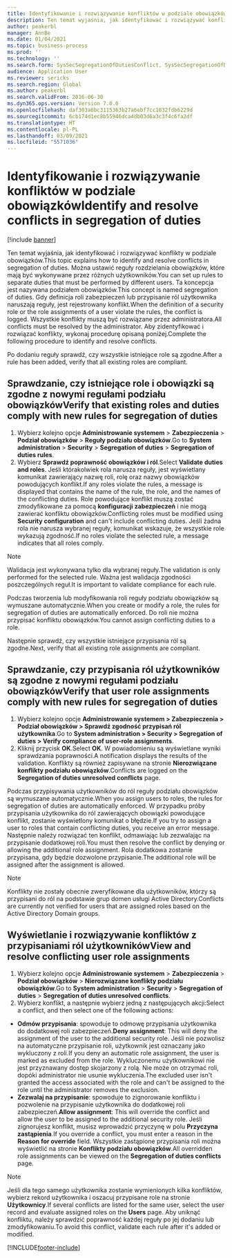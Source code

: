```yaml
---
title: Identyfikowanie i rozwiązywanie konfliktów w podziale obowiązków
description: Ten temat wyjaśnia, jak identyfikować i rozwiązywać konflikty w podziale obowiązków.
author: peakerbl
manager: AnnBe
ms.date: 01/04/2021
ms.topic: business-process
ms.prod: ''
ms.technology: ''
ms.search.form: SysSecSegregationOfDutiesConflict, SysSecSegregationOfDutiesRule
audience: Application User
ms.reviewer: sericks
ms.search.region: Global
ms.author: peakerbl
ms.search.validFrom: 2016-06-30
ms.dyn365.ops.version: Version 7.0.0
ms.openlocfilehash: daf303a6bc3115363b27a6ebf7cc1832fdb6229d
ms.sourcegitcommit: 6cb174d1ec8b55946dca4db03d6a3c3f4c6fa2df
ms.translationtype: HT
ms.contentlocale: pl-PL
ms.lasthandoff: 03/09/2021
ms.locfileid: "5571036"
---
```

# <a name="identify-and-resolve-conflicts-in-segregation-of-duties"></a><span data-ttu-id="f3a91-103">Identyfikowanie i rozwiązywanie konfliktów w podziale obowiązków</span><span class="sxs-lookup"><span data-stu-id="f3a91-103">Identify and resolve conflicts in segregation of duties</span></span>

[!include [banner](../../includes/banner.md)]

<span data-ttu-id="f3a91-104">Ten temat wyjaśnia, jak identyfikować i rozwiązywać konflikty w podziale obowiązków.</span><span class="sxs-lookup"><span data-stu-id="f3a91-104">This topic explains how to identify and resolve conflicts in segregation of duties.</span></span> <span data-ttu-id="f3a91-105">Można ustawić reguły rozdzielania obowiązków, które mają być wykonywane przez różnych użytkowników.</span><span class="sxs-lookup"><span data-stu-id="f3a91-105">You can set up rules to separate duties that must be performed by different users.</span></span> <span data-ttu-id="f3a91-106">Ta koncepcja jest nazywana podziałem obowiązków.</span><span class="sxs-lookup"><span data-stu-id="f3a91-106">This concept is named segregation of duties.</span></span> <span data-ttu-id="f3a91-107">Gdy definicja roli zabezpieczeń lub przypisanie ról użytkownika naruszają reguły, jest rejestrowany konflikt.</span><span class="sxs-lookup"><span data-stu-id="f3a91-107">When the definition of a security role or the role assignments of a user violate the rules, the conflict is logged.</span></span> <span data-ttu-id="f3a91-108">Wszystkie konflikty muszą być rozwiązane przez administratora.</span><span class="sxs-lookup"><span data-stu-id="f3a91-108">All conflicts must be resolved by the administrator.</span></span> <span data-ttu-id="f3a91-109">Aby zidentyfikować i rozwiązać konflikty, wykonaj procedurę opisaną poniżej.</span><span class="sxs-lookup"><span data-stu-id="f3a91-109">Complete the following procedure to identify and resolve conflicts.</span></span>

<span data-ttu-id="f3a91-110">Po dodaniu reguły sprawdź, czy wszystkie istniejące role są zgodne.</span><span class="sxs-lookup"><span data-stu-id="f3a91-110">After a rule has been added, verify that all existing roles are compliant.</span></span> 

## <a name="verify-that-existing-roles-and-duties-comply-with-new-rules-for-segregation-of-duties"></a><span data-ttu-id="f3a91-111">Sprawdzanie, czy istniejące role i obowiązki są zgodne z nowymi regułami podziału obowiązków</span><span class="sxs-lookup"><span data-stu-id="f3a91-111">Verify that existing roles and duties comply with new rules for segregation of duties</span></span>
1. <span data-ttu-id="f3a91-112">Wybierz kolejno opcje **Administrowanie systemem** > **Zabezpieczenia** > **Podział obowiązków** > **Reguły podziału obowiązków**.</span><span class="sxs-lookup"><span data-stu-id="f3a91-112">Go to **System administration** > **Security** > **Segregation of duties** > **Segregation of duties rules**.</span></span>
3. <span data-ttu-id="f3a91-113">Wybierz **Sprawdź poprawność obowiązków i ról**.</span><span class="sxs-lookup"><span data-stu-id="f3a91-113">Select **Validate duties and roles**.</span></span> <span data-ttu-id="f3a91-114">Jeśli którakolwiek rola narusza reguły, jest wyświetlany komunikat zawierający nazwę roli, rolę oraz nazwy obowiązków powodujących konflikt.</span><span class="sxs-lookup"><span data-stu-id="f3a91-114">If any roles violate the rules, a message is displayed that contains the name of the rule, the role, and the names of the conflicting duties.</span></span> <span data-ttu-id="f3a91-115">Role powodujące konflikt muszą zostać zmodyfikowane za pomocą **konfiguracji zabezpieczeń** i nie mogą zawierać konfliktu obowiązków.</span><span class="sxs-lookup"><span data-stu-id="f3a91-115">Conflicting roles must be modified using **Security configuration** and can't include conflicting duties.</span></span> <span data-ttu-id="f3a91-116">Jeśli żadna rola nie narusza wybranej reguły, komunikat wskazuje, że wszystkie role wykazują zgodność.</span><span class="sxs-lookup"><span data-stu-id="f3a91-116">If no roles violate the selected rule, a message indicates that all roles comply.</span></span>   

> [!NOTE]
> <span data-ttu-id="f3a91-117">Walidacja jest wykonywana tylko dla wybranej reguły.</span><span class="sxs-lookup"><span data-stu-id="f3a91-117">The validation is only performed for the selected rule.</span></span> <span data-ttu-id="f3a91-118">Ważna jest walidacja zgodności poszczególnych reguł.</span><span class="sxs-lookup"><span data-stu-id="f3a91-118">It is important to validate compliance for each rule.</span></span>   

<span data-ttu-id="f3a91-119">Podczas tworzenia lub modyfikowania roli reguły podziału obowiązków są wymuszane automatycznie.</span><span class="sxs-lookup"><span data-stu-id="f3a91-119">When you create or modify a role, the rules for segregation of duties are automatically enforced.</span></span> <span data-ttu-id="f3a91-120">Do roli nie można przypisać konfliktu obowiązków.</span><span class="sxs-lookup"><span data-stu-id="f3a91-120">You cannot assign conflicting duties to a role.</span></span>

<span data-ttu-id="f3a91-121">Następnie sprawdź, czy wszystkie istniejące przypisania ról są zgodne.</span><span class="sxs-lookup"><span data-stu-id="f3a91-121">Next, verify that all existing role assignments are compliant.</span></span>

## <a name="verify-that-user-role-assignments-comply-with-new-rules-for-segregation-of-duties"></a><span data-ttu-id="f3a91-122">Sprawdzanie, czy przypisania ról użytkowników są zgodne z nowymi regułami podziału obowiązków</span><span class="sxs-lookup"><span data-stu-id="f3a91-122">Verify that user role assignments comply with new rules for segregation of duties</span></span>
1. <span data-ttu-id="f3a91-123">Wybierz kolejno opcje **Administrowanie systemem > Zabezpieczenia > Podział obowiązków > Sprawdź zgodność przypisań ról użytkownika**.</span><span class="sxs-lookup"><span data-stu-id="f3a91-123">Go to **System administration > Security > Segregation of duties > Verify compliance of user-role assignments**.</span></span>
2. <span data-ttu-id="f3a91-124">Kliknij przycisk **OK**.</span><span class="sxs-lookup"><span data-stu-id="f3a91-124">Select **OK**.</span></span> <span data-ttu-id="f3a91-125">W powiadomieniu są wyświetlane wyniki sprawdzania poprawności.</span><span class="sxs-lookup"><span data-stu-id="f3a91-125">A notification displays the results of the validation.</span></span> <span data-ttu-id="f3a91-126">Konflikty są również zapisywane na stronie **Nierozwiązane konflikty podziału obowiązków**.</span><span class="sxs-lookup"><span data-stu-id="f3a91-126">Conflicts are logged on the **Segregation of duties unresolved conflicts** page.</span></span>   

<span data-ttu-id="f3a91-127">Podczas przypisywania użytkowników do ról reguły podziału obowiązków są wymuszane automatycznie.</span><span class="sxs-lookup"><span data-stu-id="f3a91-127">When you assign users to roles, the rules for segregation of duties are automatically enforced.</span></span> <span data-ttu-id="f3a91-128">W przypadku próby przypisania użytkownika do ról zawierających obowiązki powodujące konflikt, zostanie wyświetlony komunikat o błędzie.</span><span class="sxs-lookup"><span data-stu-id="f3a91-128">If you try to assign a user to roles that contain conflicting duties, you receive an error message.</span></span> <span data-ttu-id="f3a91-129">Następnie należy rozwiązać ten konflikt, odmawiając lub zezwalając na przypisanie dodatkowej roli.</span><span class="sxs-lookup"><span data-stu-id="f3a91-129">You must then resolve the conflict by denying or allowing the additional role assignment.</span></span> <span data-ttu-id="f3a91-130">Rola dodatkowa zostanie przypisana, gdy będzie dozwolone przypisanie.</span><span class="sxs-lookup"><span data-stu-id="f3a91-130">The additional role will be assigned after the assignment is allowed.</span></span> 

> [!NOTE]
> <span data-ttu-id="f3a91-131">Konflikty nie zostały obecnie zweryfikowane dla użytkowników, którzy są przypisani do ról na podstawie grup domen usługi Active Directory.</span><span class="sxs-lookup"><span data-stu-id="f3a91-131">Conflicts are currently not verified for users that are assigned roles based on the Active Directory Domain groups.</span></span>

## <a name="view-and-resolve-conflicting-user-role-assignments"></a><span data-ttu-id="f3a91-132">Wyświetlanie i rozwiązywanie konfliktów z przypisaniami ról użytkowników</span><span class="sxs-lookup"><span data-stu-id="f3a91-132">View and resolve conflicting user role assignments</span></span>
1. <span data-ttu-id="f3a91-133">Wybierz kolejno opcje **Administrowanie systemem** > **Zabezpieczenia** > **Podział obowiązków** > **Nierozwiązane konflikty podziału obowiązków**.</span><span class="sxs-lookup"><span data-stu-id="f3a91-133">Go to **System administration** > **Security** > **Segregation of duties** > **Segregation of duties unresolved conflicts**.</span></span> 
2. <span data-ttu-id="f3a91-134">Wybierz konflikt, a następnie wybierz jedną z następujących akcji:</span><span class="sxs-lookup"><span data-stu-id="f3a91-134">Select a conflict, and then select one of the following actions:</span></span> 

  - <span data-ttu-id="f3a91-135">**Odmów przypisania**: spowoduje to odmowę przypisania użytkownika do dodatkowej roli zabezpieczeń.</span><span class="sxs-lookup"><span data-stu-id="f3a91-135">**Deny assignment**: This will deny the assignment of the user to the additional security role.</span></span> <span data-ttu-id="f3a91-136">Jeśli nie pozwolisz na automatyczne przypisanie roli, użytkownik jest oznaczany jako wykluczony z roli.</span><span class="sxs-lookup"><span data-stu-id="f3a91-136">If you deny an automatic role assignment, the user is marked as excluded from the role.</span></span> <span data-ttu-id="f3a91-137">Wykluczonemu użytkownikowi nie jest przyznawany dostęp skojarzony z rolą. Nie może on otrzymać roli, dopóki administrator nie usunie wykluczenia.</span><span class="sxs-lookup"><span data-stu-id="f3a91-137">The excluded user isn't granted the access associated with the role and can't be assigned to the role until the administrator removes the exclusion.</span></span> 
-  <span data-ttu-id="f3a91-138">**Zezwalaj na przypisanie**: spowoduje to zignorowanie konfliktu i pozwolenie na przypisanie użytkownika do dodatkowej roli zabezpieczeń.</span><span class="sxs-lookup"><span data-stu-id="f3a91-138">**Allow assignment**: This will override the conflict and allow the user to be assigned to the additional security role.</span></span> <span data-ttu-id="f3a91-139">Jeśli zignorujesz konflikt, musisz wprowadzić przyczynę w polu **Przyczyna zastąpienia**.</span><span class="sxs-lookup"><span data-stu-id="f3a91-139">If you override a conflict, you must enter a reason in the **Reason for override** field.</span></span> <span data-ttu-id="f3a91-140">Wszystkie zastąpione przypisania roli można wyświetlić na stronie **Konflikty podziału obowiązków**.</span><span class="sxs-lookup"><span data-stu-id="f3a91-140">All overridden role assignments can be viewed on the **Segregation of duties conflicts** page.</span></span>  

> [!NOTE]
> <span data-ttu-id="f3a91-141">Jeśli dla tego samego użytkownika zostanie wymienionych kilka konfliktów, wybierz rekord użytkownika i oszacuj przypisane role na stronie **Użytkownicy**.</span><span class="sxs-lookup"><span data-stu-id="f3a91-141">If several conflicts are listed for the same user, select the user record and evaluate assigned roles on the **Users** page.</span></span> <span data-ttu-id="f3a91-142">Aby uniknąć konfliktu, należy sprawdzić poprawność każdej reguły po jej dodaniu lub zmodyfikowaniu.</span><span class="sxs-lookup"><span data-stu-id="f3a91-142">To avoid this conflict, validate each rule after it's added or modified.</span></span>


[!INCLUDE[footer-include](../../../../includes/footer-banner.md)]